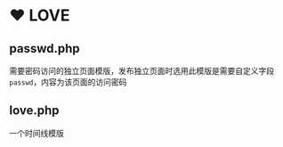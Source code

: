 # :heart: LOVE

## passwd.php

需要密码访问的独立页面模版，发布独立页面时选用此模版是需要自定义字段`passwd`，内容为该页面的访问密码

## love.php

一个时间线模版
